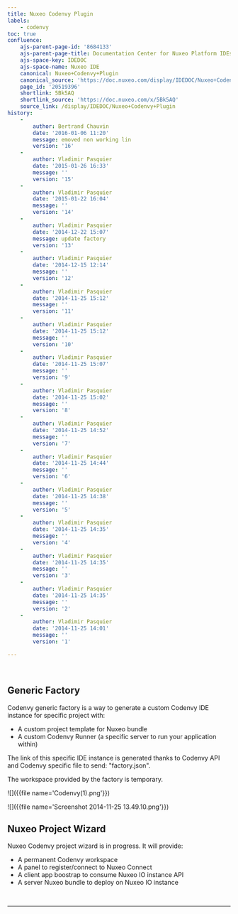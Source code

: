 ```yaml
---
title: Nuxeo Codenvy Plugin
labels:
    - codenvy
toc: true
confluence:
    ajs-parent-page-id: '8684133'
    ajs-parent-page-title: Documentation Center for Nuxeo Platform IDEs
    ajs-space-key: IDEDOC
    ajs-space-name: Nuxeo IDE
    canonical: Nuxeo+Codenvy+Plugin
    canonical_source: 'https://doc.nuxeo.com/display/IDEDOC/Nuxeo+Codenvy+Plugin'
    page_id: '20519396'
    shortlink: 5Bk5AQ
    shortlink_source: 'https://doc.nuxeo.com/x/5Bk5AQ'
    source_link: /display/IDEDOC/Nuxeo+Codenvy+Plugin
history:
    - 
        author: Bertrand Chauvin
        date: '2016-01-06 11:20'
        message: emoved non working lin
        version: '16'
    - 
        author: Vladimir Pasquier
        date: '2015-01-26 16:33'
        message: ''
        version: '15'
    - 
        author: Vladimir Pasquier
        date: '2015-01-22 16:04'
        message: ''
        version: '14'
    - 
        author: Vladimir Pasquier
        date: '2014-12-22 15:07'
        message: update factory
        version: '13'
    - 
        author: Vladimir Pasquier
        date: '2014-12-15 12:14'
        message: ''
        version: '12'
    - 
        author: Vladimir Pasquier
        date: '2014-11-25 15:12'
        message: ''
        version: '11'
    - 
        author: Vladimir Pasquier
        date: '2014-11-25 15:12'
        message: ''
        version: '10'
    - 
        author: Vladimir Pasquier
        date: '2014-11-25 15:07'
        message: ''
        version: '9'
    - 
        author: Vladimir Pasquier
        date: '2014-11-25 15:02'
        message: ''
        version: '8'
    - 
        author: Vladimir Pasquier
        date: '2014-11-25 14:52'
        message: ''
        version: '7'
    - 
        author: Vladimir Pasquier
        date: '2014-11-25 14:44'
        message: ''
        version: '6'
    - 
        author: Vladimir Pasquier
        date: '2014-11-25 14:38'
        message: ''
        version: '5'
    - 
        author: Vladimir Pasquier
        date: '2014-11-25 14:35'
        message: ''
        version: '4'
    - 
        author: Vladimir Pasquier
        date: '2014-11-25 14:35'
        message: ''
        version: '3'
    - 
        author: Vladimir Pasquier
        date: '2014-11-25 14:35'
        message: ''
        version: '2'
    - 
        author: Vladimir Pasquier
        date: '2014-11-25 14:01'
        message: ''
        version: '1'

---
```

&nbsp;

## Generic Factory

Codenvy generic factory is a way to generate a custom Codenvy IDE instance for specific project with:

*   A custom project template for Nuxeo bundle
*   A custom Codenvy Runner (a specific server to run your application within)

The link of this specific IDE instance is generated thanks to Codenvy API and Codenvy specific file to send: "factory.json".

The workspace provided by the factory is temporary.

![]({{file name='Codenvy(1).png'}})

![]({{file name='Screenshot 2014-11-25 13.49.10.png'}})

## Nuxeo Project Wizard

Nuxeo Codenvy project wizard is in progress. It will provide:

*   A permanent Codenvy workspace
*   A panel to register/connect to Nuxeo Connect
*   A client app boostrap to consume Nuxeo IO instance API
*   A server Nuxeo bundle to deploy on Nuxeo IO instance

&nbsp;

* * *